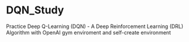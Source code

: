 # DQN_Study
Practice Deep Q-Learning (DQN) - A Deep Reinforcement Learning (DRL) Algorithm with OpenAI gym enviroment and self-create environment
